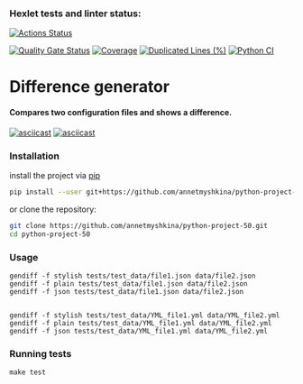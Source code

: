 ### Hexlet tests and linter status:
[![Actions Status](https://github.com/annetmyshkina/python-project-50/actions/workflows/hexlet-check.yml/badge.svg)](https://github.com/annetmyshkina/python-project-50/actions) 

[![Quality Gate Status](https://sonarcloud.io/api/project_badges/measure?project=annetmyshkina_python-project-50&metric=alert_status)](https://sonarcloud.io/summary/new_code?id=annetmyshkina_python-project-50)
[![Coverage](https://sonarcloud.io/api/project_badges/measure?project=annetmyshkina_python-project-50&metric=coverage)](https://sonarcloud.io/summary/new_code?id=annetmyshkina_python-project-50)
[![Duplicated Lines (%)](https://sonarcloud.io/api/project_badges/measure?project=annetmyshkina_python-project-50&metric=duplicated_lines_density)](https://sonarcloud.io/summary/new_code?id=annetmyshkina_python-project-50)
[![Python CI](https://github.com/annetmyshkina/python-project-50/actions/workflows/pyci.yml/badge.svg)](https://github.com/annetmyshkina/python-project-50/actions/workflows/pyci.yml)

# Difference generator
#### Compares two configuration files and shows a difference.

[![asciicast](https://asciinema.org/a/ZxJbpt0p7f7JP2Bsuj3lUMhau.svg)](https://asciinema.org/a/ZxJbpt0p7f7JP2Bsuj3lUMhau)
[![asciicast](https://asciinema.org/a/BWtGpyV31ltWDV7M2GA7CPtQF.svg)](https://asciinema.org/a/BWtGpyV31ltWDV7M2GA7CPtQF)


### Installation

install the project via [pip](https://pypi.org/project/pip/)

```bash
pip install --user git+https://github.com/annetmyshkina/python-project-50.git
```

or clone the repository:

```bash
git clone https://github.com/annetmyshkina/python-project-50.git
cd python-project-50
```

### Usage
    gendiff -f stylish tests/test_data/file1.json data/file2.json
    gendiff -f plain tests/test_data/file1.json data/file2.json
    gendiff -f json tests/test_data/file1.json data/file2.json


    gendiff -f stylish tests/test_data/YML_file1.yml data/YML_file2.yml
    gendiff -f plain tests/test_data/YML_file1.yml data/YML_file2.yml
    gendiff -f json tests/test_data/YML_file1.yml data/YML_file2.yml

### Running tests
    make test
